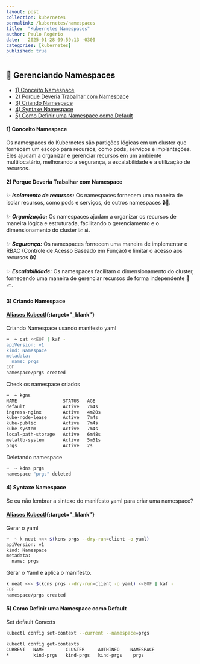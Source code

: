 ```yaml
---
layout: post
collection: kubernetes
permalink: /kubernetes/namespaces
title:  "Kubernetes Namespaces"
author: Paulo Rogério
date:   2025-01-28 09:59:13 -0300
categories: [kubernetes]
published: true
---
```


## 🚀 Gerenciando Namespaces

- [1) Conceito Namespace](#1-conceito-namespace)
- [2) Porque Deveria Trabalhar com Namespace](#2-porque-deveria-trabalhar-com-namespace)
- [3) Criando Namespace](#3-criando-namespace)
- [4) Syntaxe Namespace](#4-syntaxe-namespace)
- [5) Como Definir uma Namespace como Default](#5-como-definir-uma-namespace-como-default)

#### 1) Conceito Namespace

Os namespaces do Kubernetes são partições lógicas em um cluster que fornecem um escopo para recursos, como pods, serviços e implantações. Eles ajudam a organizar e gerenciar recursos em um ambiente multilocatário, melhorando a segurança, a escalabilidade e a utilização de recursos.

#### 2) Porque Deveria Trabalhar com Namespace

✨ ***Isolamento de recursos:*** Os namespaces fornecem uma maneira de isolar recursos, como pods e serviços, de outros namespaces 🔒🔑.

✨ ***Organização:*** Os namespaces ajudam a organizar os recursos de maneira lógica e estruturada, facilitando o gerenciamento e o dimensionamento do cluster 📈📊.

✨ ***Segurança:*** Os namespaces fornecem uma maneira de implementar o RBAC (Controle de Acesso Baseado em Função) e limitar o acesso aos recursos 🔒🔒.

✨ ***Escalabilidade:*** Os namespaces facilitam o dimensionamento do cluster, fornecendo uma maneira de gerenciar recursos de forma independente 🔁📈.

#### 3) Criando Namespace

#### [Aliases Kubectl](https://paulo-rogerio.github.io/kubernetes/aliases){:target="_blank"}

Criando Namespace usando manifesto yaml

```bash
➜  ~ cat <<EOF | kaf -
apiVersion: v1
kind: Namespace
metadata:
  name: prgs
EOF
namespace/prgs created
```

Check os namespace criados

```bash
➜  ~ kgns
NAME                 STATUS   AGE
default              Active   7m4s
ingress-nginx        Active   4m20s
kube-node-lease      Active   7m4s
kube-public          Active   7m4s
kube-system          Active   7m4s
local-path-storage   Active   6m48s
metallb-system       Active   5m51s
prgs                 Active   2s
```

Deletando namespace 

```bash
➜  ~ kdns prgs
namespace "prgs" deleted
```

#### 4) Syntaxe Namespace

Se eu não lembrar a sintexe do manifesto yaml para criar uma namespace?

#### [Aliases Kubectl](https://paulo-rogerio.github.io/kubernetes/aliases){:target="_blank"}

Gerar o yaml 

```bash
➜  ~ k neat <<< $(kcns prgs --dry-run=client -o yaml)
apiVersion: v1
kind: Namespace
metadata:
  name: prgs
```

Gerar o Yaml e aplica o manifesto.

```bash
k neat <<< $(kcns prgs --dry-run=client -o yaml) <<EOF | kaf -
EOF
namespace/prgs created
```

#### 5) Como Definir uma Namespace como Default

Set default Conexts

```bash
kubectl config set-context --current --namespace=prgs
```

```bash
kubectl config get-contexts
CURRENT   NAME        CLUSTER     AUTHINFO    NAMESPACE
*         kind-prgs   kind-prgs   kind-prgs    prgs
```